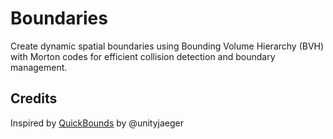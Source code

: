 # Boundaries
Create dynamic spatial boundaries using Bounding Volume Hierarchy (BVH) with Morton codes for efficient collision detection and boundary management.

## Credits
Inspired by [QuickBounds](https://github.com/unityjaeger/QuickBounds) by @unityjaeger
